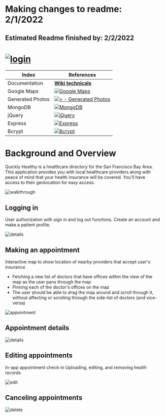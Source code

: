 # Making changes to readme: 2/1/2022
## Estimated Readme finished by: 2/2/2022

# <a href="https://quickly-healthy.herokuapp.com/#/"> <img src="https://github.com/lyhourlay1/Quickly-healthy/wiki/images/logo.png" alt="login"></a>

| Index         | References                   |
|---------------|------------------------------|
| Documentation | **[Wiki technicals](https://github.com/lyhourlay1/Quickly-healthy/wiki)** |
| Google Maps   | [![Google Maps](https://img.shields.io/badge/Google_Maps-2ea44f?logo=Google+maps&logoColor=red)](https://cloud.google.com/) |
| Generated Photos | [![> - Generated Photos](https://img.shields.io/badge/>-Generated_Photos-5162FF)](https://generated.photos/) |
| MongoDB | [![MongoDB](https://img.shields.io/badge/MongoDB-white?logo=mongodb)](https://www.mongodb.com/) |
| jQuery | [![jQuery](https://img.shields.io/badge/jQuery-white?logo=jquery&logoColor=blue)](https://jquery.com/) |
| Express | [![Express](https://img.shields.io/badge/Express-white?logo=express&logoColor=black)](https://expressjs.com/) |
| Bcrypt | [![Bcrypt](https://img.shields.io/badge/Bcrypt-0B1F33?logo=bcrypt&logoColor=white)](https://www.npmjs.com/package/bcrypt) |



# Background and Overview

Quickly Healthy is a healthcare directory for the San Francisco Bay Area. This application provides you with local
healthcare providers along with peace of mind that your health insurance will be covered. You'll have access to
their geolocation for easy access.  

<img src="https://github.com/lyhourlay1/Quickly-healthy/wiki/images/walkthrough.gif" alt="walkthrough">


## Logging in

User authorization with sign in and log out functions.
Create an account and make a patient profile.

<img src="https://github.com/lyhourlay1/Quickly-healthy/wiki/images/login.gif" alt="details">

## Making an appointment

Interactive map to show location of nearby providers that accept user's insurance
* Fetching a new list of doctors that have offices within the view of the map as the user pans through the map
* Pinning each of the doctor's offices on the map
* The user should be able to drag the map around and scroll through it, without affecting or scrolling through the side-list of doctors (and vice-versa)


<img src="https://github.com/lyhourlay1/Quickly-healthy/wiki/images/appointment.gif" alt="appointment">

## Appointment details

<img src="https://github.com/lyhourlay1/Quickly-healthy/wiki/images/details.gif" alt="details">


## Editing appointments
In-app appointment check-in
Uploading, editing, and removing health records

<img src="https://github.com/lyhourlay1/Quickly-healthy/wiki/images/edit.gif" alt="edit">


## Canceling appointments


<img src="https://github.com/lyhourlay1/Quickly-healthy/wiki/images/delete.gif" alt="delete">